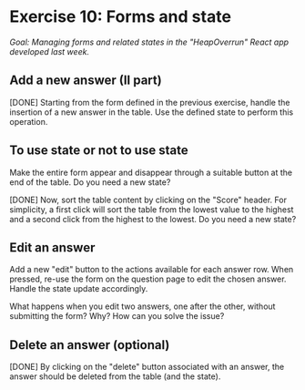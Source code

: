 # Exercise 10: Forms and state

_Goal: Managing forms and related states in the "HeapOverrun" React app developed last week._

## Add a new answer (II part)

[DONE] Starting from the form defined in the previous exercise, handle the insertion of a new answer in the table. Use the defined state to perform this operation.

## To use state or not to use state

Make the entire form appear and disappear through a suitable button at the end of the table. Do you need a new state?

[DONE] Now, sort the table content by clicking on the "Score" header. For simplicity, a first click will sort the table from the lowest value to the highest and a second click from the highest to the lowest. Do you need a new state?

## Edit an answer

Add a new "edit" button to the actions available for each answer row. When pressed, re-use the form on the question page to edit the chosen answer. Handle the state update accordingly.

What happens when you edit two answers, one after the other, without submitting the form? Why? How can you solve the issue?

## Delete an answer (optional)

[DONE] By clicking on the "delete" button associated with an answer, the answer should be deleted from the table (and the state).